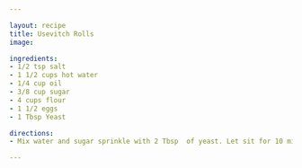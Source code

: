 ```yaml
---

layout: recipe
title: Usevitch Rolls
image: 

ingredients:
- 1/2 tsp salt
- 1 1/2 cups hot water
- 1/4 cup oil
- 3/8 cup sugar
- 4 cups flour
- 1 1/2 eggs
- 1 Tbsp Yeast

directions:
- Mix water and sugar sprinkle with 2 Tbsp  of yeast. Let sit for 10 minutes. Add 3 eggs, oil, and salt. Mix in flour until it cleanly pulls from the side of the bowl. Knead extensively. Let sit for 1 hour, then punch down, shape into balls, place onto baking sheet and let rise another hour. Bake a 350 degrees for 11-12 minutes or until done. 

---
```

